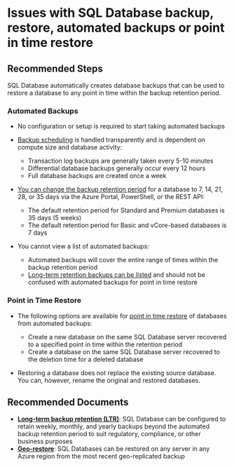 <properties
	pageTitle="Issues with SQL Database backup, restore, automated backups or point in time restore"
	description="Issues with SQL Database backup, restore, automated backups or point in time restore"
	service="microsoft.sql"
	resource="servers"
	authors="emlisa"
  ms.author="emlisa"
	displayOrder=""
	selfHelpType="generic"
	supportTopicIds="32630409"
	productPesIds="13491"
	cloudEnvironments="public"
	articleId="eeb46dff-62eb-4d87-b7a9-939908fc69df"
/>

# Issues with SQL Database backup, restore, automated backups or point in time restore

## **Recommended Steps**

SQL Database automatically creates database backups that can be used to restore a database to any point in time within the backup retention period.

### **Automated Backups**

* No configuration or setup is required to start taking automated backups
* [Backup scheduling](https://docs.microsoft.com/azure/sql-database/sql-database-automated-backups?WT.mc_id=pid:13491:sid:32630409/#how-often-do-backups-happen) is handled transparently and is dependent on compute size and database activity:

	* Transaction log backups are generally taken every 5-10 minutes
	* Differential database backups generally occur every 12 hours
	* Full database backups are created once a week

* [You can change the backup retention period](https://docs.microsoft.com/azure/sql-database/sql-database-automated-backups?WT.mc_id=pid:13491:sid:32630409/#how-to-change-the-pitr-backup-retention-period) for a database to 7, 14, 21, 28, or 35 days via the Azure Portal, PowerShell, or the REST API:

	* The default retention period for Standard and Premium databases is 35 days (5 weeks)
	* The default retention period for Basic and vCore-based databases is 7 days

* You cannot view a list of automated backups:

	* Automated backups will cover the entire range of times within the backup retention period
	* [Long-term retention backups can be listed](https://docs.microsoft.com/azure/sql-database/sql-database-long-term-backup-retention-configure?WT.mc_id=pid:13491:sid:32630409/#view-backups-and-restore-from-a-backup-using-azure-portal) and should not be confused with automated backups for point in time restore<br>

### **Point in Time Restore**

* The following options are available for [point in time restore](https://docs.microsoft.com/azure/sql-database/sql-database-recovery-using-backups?WT.mc_id=pid:13491:sid:32630409/) of databases from automated backups:

	* Create a new database on the same SQL Database server recovered to a specified point in time within the retention period
	* Create a database on the same SQL Database server recovered to the deletion time for a deleted database

* Restoring a database does not replace the existing source database. You can, however, rename the original and restored databases.

## **Recommended Documents**

* [**Long-term backup retention (LTR)**](https://docs.microsoft.com/azure/sql-database/sql-database-long-term-retention?WT.mc_id=pid:13491:sid:32630409/): SQL Database can be configured to retain weekly, monthly, and yearly backups beyond the automated backup retention period to suit regulatory, compliance, or other business purposes<br>
* [**Geo-restore**](https://docs.microsoft.com/azure/sql-database/sql-database-recovery-using-backups?WT.mc_id=pid:13491:sid:32630409/#geo-restore): SQL Databases can be restored on any server in any Azure region from the most recent geo-replicated backup<br>
